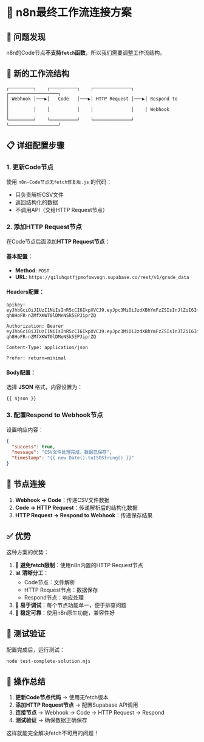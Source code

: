 # 🔧 n8n最终工作流连接方案

## 🚨 问题发现

n8n的Code节点**不支持`fetch`函数**，所以我们需要调整工作流结构。

## 🎯 新的工作流结构

```
┌─────────┐    ┌──────────┐    ┌──────────────┐    ┌──────────────────┐
│ Webhook │───▶│   Code   │───▶│ HTTP Request │───▶│ Respond to       │
│         │    │          │    │              │    │ Webhook          │
└─────────┘    └──────────┘    └──────────────┘    └──────────────────┘
```

## 📋 详细配置步骤

### 1. 更新Code节点

使用 `n8n-Code节点无fetch修复版.js` 的代码：
- 只负责解析CSV文件
- 返回结构化的数据
- 不调用API（交给HTTP Request节点）

### 2. 添加HTTP Request节点

在Code节点后面添加**HTTP Request节点**：

#### 基本配置：
- **Method**: `POST`
- **URL**: `https://giluhqotfjpmofowvogn.supabase.co/rest/v1/grade_data`

#### Headers配置：
```
apikey: eyJhbGciOiJIUzI1NiIsInR5cCI6IkpXVCJ9.eyJpc3MiOiJzdXBhYmFzZSIsInJlZiI6ImdpbHVocW90ZmpwbW9mb3d2b2duIiwicm9sZSI6ImFub24iLCJpYXQiOjE3NDUzMDIwMDQsImV4cCI6MjA2MDg3ODAwNH0.NkVIqDlRM-qh8HoFR-nZMfXKWT0lDMeNSk5EPJiprZQ

Authorization: Bearer eyJhbGciOiJIUzI1NiIsInR5cCI6IkpXVCJ9.eyJpc3MiOiJzdXBhYmFzZSIsInJlZiI6ImdpbHVocW90ZmpwbW9mb3d2b2duIiwicm9sZSI6ImFub24iLCJpYXQiOjE3NDUzMDIwMDQsImV4cCI6MjA2MDg3ODAwNH0.NkVIqDlRM-qh8HoFR-nZMfXKWT0lDMeNSk5EPJiprZQ

Content-Type: application/json

Prefer: return=minimal
```

#### Body配置：
选择 **JSON** 格式，内容设置为：
```
{{ $json }}
```

### 3. 配置Respond to Webhook节点

设置响应内容：
```json
{
  "success": true,
  "message": "CSV文件处理完成，数据已保存",
  "timestamp": "{{ new Date().toISOString() }}"
}
```

## 🔗 节点连接

1. **Webhook → Code**：传递CSV文件数据
2. **Code → HTTP Request**：传递解析后的结构化数据
3. **HTTP Request → Respond to Webhook**：传递保存结果

## ✅ 优势

这种方案的优势：

1. **🔧 避免fetch限制**：使用n8n内置的HTTP Request节点
2. **📊 清晰分工**：
   - Code节点：文件解析
   - HTTP Request节点：数据保存
   - Respond节点：响应处理
3. **🐛 易于调试**：每个节点功能单一，便于排查问题
4. **🚀 稳定可靠**：使用n8n原生功能，兼容性好

## 🧪 测试验证

配置完成后，运行测试：

```bash
node test-complete-solution.mjs
```

## 📝 操作总结

1. **更新Code节点代码** → 使用无fetch版本
2. **添加HTTP Request节点** → 配置Supabase API调用
3. **连接节点** → Webhook → Code → HTTP Request → Respond
4. **测试验证** → 确保数据正确保存

这样就能完全解决fetch不可用的问题！ 